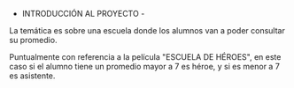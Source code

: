 - INTRODUCCIÓN AL PROYECTO -

La temática es sobre una escuela donde los alumnos van a poder consultar su promedio.

Puntualmente con referencia a la película "ESCUELA DE HÉROES", en este caso si el alumno tiene un promedio mayor a 7 es héroe, y si es menor a 7 es asistente.



